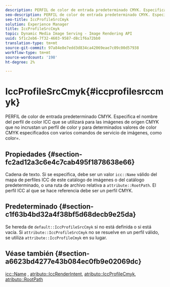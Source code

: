 ```yaml
---
description: PERFIL de color de entrada predeterminado CMYK. Especifica el nombre del perfil de color ICC que se utilizará para las imágenes de origen CMYK que no incrustan un perfil de color y para determinados valores de color CMYK especificados con varios comandos de servicio de imágenes, como color=.
seo-description: PERFIL de color de entrada predeterminado CMYK. Especifica el nombre del perfil de color ICC que se utilizará para las imágenes de origen CMYK que no incrustan un perfil de color y para determinados valores de color CMYK especificados con varios comandos de servicio de imágenes, como color=.
seo-title: IccProfileSrcCmyk
solution: Experience Manager
title: IccProfileSrcCmyk
topic: Dynamic Media Image Serving - Image Rendering API
uuid: 5f1c2eb6-7f32-4603-9587-d8c1f6a72bb0
translation-type: tm+mt
source-git-commit: 97a84e8e7edd3d834ca42069eae7c09c00d57938
workflow-type: tm+mt
source-wordcount: '198'
ht-degree: 2%

---
```



# IccProfileSrcCmyk{#iccprofilesrccmyk}

PERFIL de color de entrada predeterminado CMYK. Especifica el nombre del perfil de color ICC que se utilizará para las imágenes de origen CMYK que no incrustan un perfil de color y para determinados valores de color CMYK especificados con varios comandos de servicio de imágenes, como color=.

## Propiedades {#section-fc2ad12a3c6e4c7cab495f1878638e66}

Cadena de texto. Si se especifica, debe ser un valor `icc::Name` válido del mapa de perfiles ICC de este catálogo de imágenes o del catálogo predeterminado, o una ruta de archivo relativa a `attribute::RootPath`. El perfil ICC al que se hace referencia debe ser un perfil CMYK.

## Predeterminado {#section-c1f63b4bd32a4f38bf5d68decb9e25da}

Se hereda de `default::IccProfileSrcCmyk` si no está definida o si está vacía. Si `attribute::IccProfileSrcCmyk` no se resuelve en un perfil válido, se utiliza `attribute::IccProfileCmyk` en su lugar.

## Véase también {#section-a6623bd4277e43b084ec0fb9e02069dc}

[icc::Name](../../../../../is-api/image-catalog/image-serving-api-ref/c-image-catalog-reference/c-icc-profile-map-reference/r-name-icc.md#reference-9e7d3c8e35434981a3dfac66b8946cbe) ,  [atributo::IccRenderIntent](../../../../../is-api/image-catalog/image-serving-api-ref/c-image-catalog-reference/c-attributes-reference/r-iccrenderintent.md#reference-012f207f28bd4406a5368d23ed95a51f),  [atributo::IccProfileCmyk](../../../../../is-api/image-catalog/image-serving-api-ref/c-image-catalog-reference/c-attributes-reference/r-iccprofilecmyk.md#reference-db89f9dac33e447cadb359ec1ba27ee0),  [atributo::RootPath](../../../../../is-api/image-catalog/image-serving-api-ref/c-image-catalog-reference/c-attributes-reference/r-rootpath.md#reference-17d57e5967be403b8408fa7214017494)

